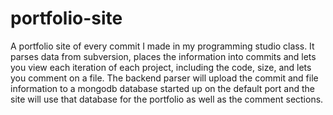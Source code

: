 # portfolio-site

A portfolio site of every commit I made in my programming studio class. It parses data from subversion, places the information into commits and lets you view each iteration of each project, including the code, size, and lets you comment on a file. The backend parser will upload the commit and file information to a mongodb database started up on the default port and the site will use that database for the portfolio as well as the comment sections.  
